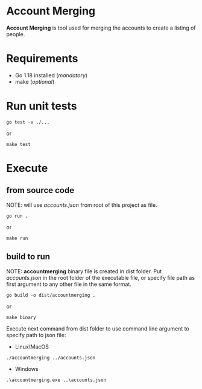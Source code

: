 # Account Merging

**Account Merging** is tool used for merging the accounts to create a listing of people.

# Requirements
* Go 1.18 installed (*mandatory*)
* make (*optional*)

# Run unit tests
```
go test -v ./...
```
or
```
make test
```

# Execute
## from source code
NOTE: will use *accounts.json* from root of this project as file.
```
go run .
```
or
```
make run
```
## build to run
NOTE: **accountmerging** binary file is created in dist folder. Put *accounts.json* in the root folder of the executable file, or specify file path as first argument to any other file in the same format.
```
go build -o dist/accountmerging .
```
or
```
make binary
```
Execute next command from dist folder to use command line argument to specify path to json file:
* Linux\MacOS
```
./accountmerging ../accounts.json
```
* Windows
```
.\accountmerging.exe ..\accounts.json
```